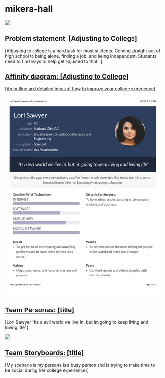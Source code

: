 <!DOCTYPE html> 
<html>
  <head>
    <title>CSCE 190:mikera-hall</title>
  </head>
  <body>
    <h1>mikera-hall</h1>
    <section class="assign">
      <img src="images/Screenshot 1.png"
      <section class="assign-det">
        <h2>Problem statement: [Adjusting to College]</h2>
        <p>
          [Adjusting to college is a hard task for most students. Coming straight out of high school to being alone, finding a job, and being independent. Students need to find ways to help get adjusted to that.. ]
          </p>
        </section>
      </section>
<!-- Affinity Diagram assignment -->
<section class = "assign">
<section class="assign-det">
  <a href="images/Screenshot%202023-10-02%20at%2010.46.38%20PM.png"><h2>Affinity diagram: [Adjusting to College]</h2>
    <p>
      [An outline and detailed ideas of how to improve your college experience]
    </p>
</section>
</section>

<!-- Personas assignment -->
<section class="assign">
<img src="images/Persona.jpg" />
<section class="assign-det">
<a href="files/combinepdf.pdf"><h2>Team Personas: [title]</h2></a>
<p>
[Lori Sawyer "Its a evil world we live in, but im going to keep living and loving life"]
</p>
</section>
</section>

</body>
</html>

<!-- Storyboard assignment -->
<section class="assign">
  <img src="images/combinepdf (2).pdf"/>
  <section class="assign-det">
    <a href="files/all-storyboards.pdf"><h2>Team Storyboards: [title]</h2></a>
    <p>
      [My scenario is my persona is a busy person and is trying to make time to be social during her college experience)]
    </section>
</section>
    
